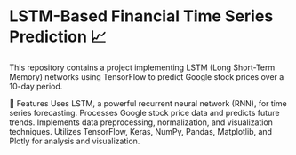 # LSTM-Based Financial Time Series Prediction 📈 

This repository contains a project implementing LSTM (Long Short-Term Memory) networks using TensorFlow to predict Google stock prices over a 10-day period.

📌 Features
Uses LSTM, a powerful recurrent neural network (RNN), for time series forecasting.
Processes Google stock price data and predicts future trends.
Implements data preprocessing, normalization, and visualization techniques.
Utilizes TensorFlow, Keras, NumPy, Pandas, Matplotlib, and Plotly for analysis and visualization.


